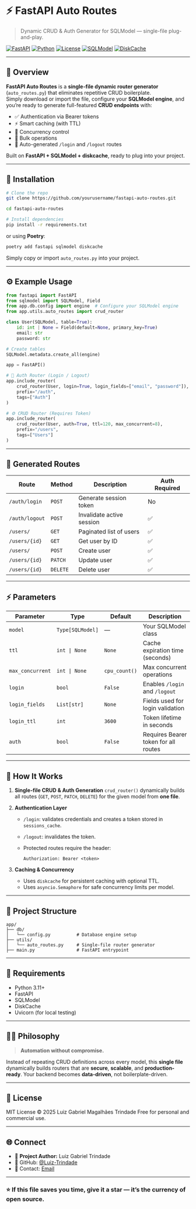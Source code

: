 # ⚡ FastAPI Auto Routes  
> Dynamic CRUD & Auth Generator for SQLModel — single-file plug-and-play.

[![FastAPI](https://img.shields.io/badge/FastAPI-005571?style=flat&logo=fastapi)](https://fastapi.tiangolo.com/)
[![Python](https://img.shields.io/badge/Python-3.11%2B-blue?logo=python&logoColor=white)](https://www.python.org/)
[![License](https://img.shields.io/badge/license-MIT-green.svg)](LICENSE)
[![SQLModel](https://img.shields.io/badge/SQLModel-compatible-success)](https://sqlmodel.tiangolo.com/)
[![DiskCache](https://img.shields.io/badge/diskcache-enabled-orange)](https://grantjenks.com/docs/diskcache/)

---

## 🧠 Overview

**FastAPI Auto Routes** is a **single-file dynamic router generator** (`auto_routes.py`) that eliminates repetitive CRUD boilerplate.  
Simply download or import the file, configure your **SQLModel engine**, and you’re ready to generate full-featured **CRUD endpoints** with:

- ✅ Authentication via Bearer tokens  
- ⚡ Smart caching (with TTL)  
- 🔄 Concurrency control  
- 🧩 Bulk operations  
- 🪪 Auto-generated `/login` and `/logout` routes  

Built on **FastAPI + SQLModel + diskcache**, ready to plug into your project.

---

## 🚀 Installation

```bash
# Clone the repo
git clone https://github.com/yourusername/fastapi-auto-routes.git

cd fastapi-auto-routes

# Install dependencies
pip install -r requirements.txt
```

or using **Poetry**:

```bash
poetry add fastapi sqlmodel diskcache
```

Simply copy or import `auto_routes.py` into your project.

---

## ⚙️ Example Usage

```python
from fastapi import FastAPI
from sqlmodel import SQLModel, Field
from app.db.config import engine  # Configure your SQLModel engine
from app.utils.auto_routes import crud_router

class User(SQLModel, table=True):
    id: int | None = Field(default=None, primary_key=True)
    email: str
    password: str

# Create tables
SQLModel.metadata.create_all(engine)

app = FastAPI()

# 🔐 Auth Router (Login / Logout)
app.include_router(
    crud_router(User, login=True, login_fields=["email", "password"]),
    prefix="/auth",
    tags=["Auth"]
)

# ⚙️ CRUD Router (Requires Token)
app.include_router(
    crud_router(User, auth=True, ttl=120, max_concurrent=8),
    prefix="/users",
    tags=["Users"]
)
```

---

## 🧩 Generated Routes

| Route          | Method   | Description               | Auth Required |
| -------------- | -------- | ------------------------- | ------------- |
| `/auth/login`  | `POST`   | Generate session token    | No            |
| `/auth/logout` | `POST`   | Invalidate active session | ✅             |
| `/users/`      | `GET`    | Paginated list of users   | ✅             |
| `/users/{id}`  | `GET`    | Get user by ID            | ✅             |
| `/users/`      | `POST`   | Create user               | ✅             |
| `/users/{id}`  | `PATCH`  | Update user               | ✅             |
| `/users/{id}`  | `DELETE` | Delete user               | ✅             |

---

## ⚡ Parameters

| Parameter        | Type             | Default       | Description                          |
| ---------------- | ---------------- | ------------- | ------------------------------------ |
| `model`          | `Type[SQLModel]` | —             | Your SQLModel class                  |
| `ttl`            | `int \| None`    | `None`        | Cache expiration time (seconds)      |
| `max_concurrent` | `int \| None`    | `cpu_count()` | Max concurrent operations            |
| `login`          | `bool`           | `False`       | Enables `/login` and `/logout`       |
| `login_fields`   | `List[str]`      | `None`        | Fields used for login validation     |
| `login_ttl`      | `int`            | `3600`        | Token lifetime in seconds            |
| `auth`           | `bool`           | `False`       | Requires Bearer token for all routes |

---

## 🧠 How It Works

1. **Single-file CRUD & Auth Generation**
   `crud_router()` dynamically builds all routes (`GET`, `POST`, `PATCH`, `DELETE`) for the given model from **one file**.

2. **Authentication Layer**

   * `/login`: validates credentials and creates a token stored in `sessions_cache`.
   * `/logout`: invalidates the token.
   * Protected routes require the header:

     ```
     Authorization: Bearer <token>
     ```

3. **Caching & Concurrency**

   * Uses `diskcache` for persistent caching with optional TTL.
   * Uses `asyncio.Semaphore` for safe concurrency limits per model.

---

## 📂 Project Structure

```
app/
├── db/
│   └── config.py          # Database engine setup
├── utils/
│   └── auto_routes.py     # Single-file router generator
├── main.py                # FastAPI entrypoint
```

---

## 🧰 Requirements

* Python 3.11+
* FastAPI
* SQLModel
* DiskCache
* Uvicorn (for local testing)

---

## 🧞‍♂️ Philosophy

> **Automation without compromise.**

Instead of repeating CRUD definitions across every model, this **single file** dynamically builds routers that are **secure**, **scalable**, and **production-ready**.
Your backend becomes **data-driven**, not boilerplate-driven.

---

## 📜 License

MIT License © 2025 Luiz Gabriel Magalhães Trindade
Free for personal and commercial use.

---

## 🌐 Connect

* 🧠 **Project Author:** Luiz Gabriel Trindade
* 💼 GitHub: [@Luiz-Trindade](https://github.com/Luiz-Trindade)
* 📧 Contact: [Email](mailto:luiz.gabriel.m.trindade@gmail.com)

---

### ⭐ If this file saves you time, give it a star — it’s the currency of open source.